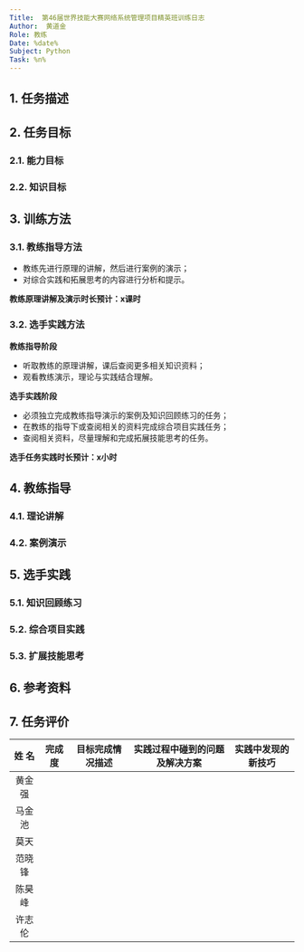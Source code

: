 ```yaml
---
Title:  第46届世界技能大赛网络系统管理项目精英班训练日志
Author:  黄道金
Role: 教练
Date: %date%
Subject: Python
Task: %n%   
---
```


## 1. 任务描述



## 2. 任务目标

### 2.1. 能力目标



### 2.2. 知识目标



## 3. 训练方法

### 3.1. 教练指导方法

- 教练先进行原理的讲解，然后进行案例的演示；
- 对综合实践和拓展思考的内容进行分析和提示。

**教练原理讲解及演示时长预计：x课时**

### 3.2. 选手实践方法

**教练指导阶段**

- 听取教练的原理讲解，课后查阅更多相关知识资料；
- 观看教练演示，理论与实践结合理解。

**选手实践阶段**

- 必须独立完成教练指导演示的案例及知识回顾练习的任务；
- 在教练的指导下或查阅相关的资料完成综合项目实践任务；
- 查阅相关资料，尽量理解和完成拓展技能思考的任务。

**选手任务实践时长预计：x小时**

## 4. 教练指导

### 4.1. 理论讲解



### 4.2. 案例演示



## 5. 选手实践

### 5.1. 知识回顾练习



### 5.2. 综合项目实践



### 5.3. 扩展技能思考



## 6. 参考资料



## 7. 任务评价



|  姓  名  | 完成度 | 目标完成情况描述 | 实践过程中碰到的问题及解决方案 | 实践中发现的新技巧 |
| :----: | :---: | --------------- |------------------------------|------------------|
| 黄金强 |      |                 |                              |                  |
| 马金池 |      |                 |                              |                  |
| 莫天   |      |                 |                              |                  |
| 范晓锋 |      |                 |                              |                  |
| 陈昊峰 |      |                 |                              |                  |
| 许志伦 |      |                 |                              |                  |